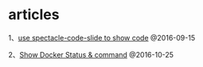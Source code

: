 # articles #
1、[use spectacle-code-slide to show code](https://github.com/wmfbravo/articles/blob/master/showCode/showCode_spectacle-code-slide.md) @2016-09-15

2、[Show Docker Status & command](https://github.com/wmfbravo/articles/blob/master/dockercmd/README.md) @2016-10-25
